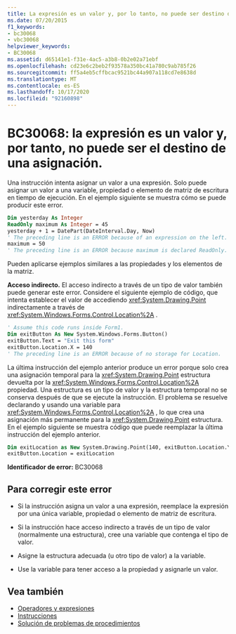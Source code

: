 ```yaml
---
title: La expresión es un valor y, por lo tanto, no puede ser destino de una asignación
ms.date: 07/20/2015
f1_keywords:
- bc30068
- vbc30068
helpviewer_keywords:
- BC30068
ms.assetid: d65141e1-f31e-4ac5-a3b8-0b2e02a71ebf
ms.openlocfilehash: cd23e6c2beb2f93578a350bc41a780c9ab785f26
ms.sourcegitcommit: ff5a4eb5cffbcac9521bc44a907a118cd7e8638d
ms.translationtype: MT
ms.contentlocale: es-ES
ms.lasthandoff: 10/17/2020
ms.locfileid: "92160898"
---
```

# <a name="bc30068-expression-is-a-value-and-therefore-cannot-be-the-target-of-an-assignment"></a>BC30068: la expresión es un valor y, por tanto, no puede ser el destino de una asignación.

Una instrucción intenta asignar un valor a una expresión. Solo puede asignar un valor a una variable, propiedad o elemento de matriz de escritura en tiempo de ejecución. En el ejemplo siguiente se muestra cómo se puede producir este error.

```vb
Dim yesterday As Integer
ReadOnly maximum As Integer = 45
yesterday + 1 = DatePart(DateInterval.Day, Now)
' The preceding line is an ERROR because of an expression on the left.
maximum = 50
' The preceding line is an ERROR because maximum is declared ReadOnly.
```

Pueden aplicarse ejemplos similares a las propiedades y los elementos de la matriz.

**Acceso indirecto.** El acceso indirecto a través de un tipo de valor también puede generar este error. Considere el siguiente ejemplo de código, que intenta establecer el valor de accediendo <xref:System.Drawing.Point> indirectamente a través de <xref:System.Windows.Forms.Control.Location%2A> .

```vb
' Assume this code runs inside Form1.
Dim exitButton As New System.Windows.Forms.Button()
exitButton.Text = "Exit this form"
exitButton.Location.X = 140
' The preceding line is an ERROR because of no storage for Location.
```

La última instrucción del ejemplo anterior produce un error porque solo crea una asignación temporal para la <xref:System.Drawing.Point> estructura devuelta por la <xref:System.Windows.Forms.Control.Location%2A> propiedad. Una estructura es un tipo de valor y la estructura temporal no se conserva después de que se ejecute la instrucción. El problema se resuelve declarando y usando una variable para <xref:System.Windows.Forms.Control.Location%2A> , lo que crea una asignación más permanente para la <xref:System.Drawing.Point> estructura. En el ejemplo siguiente se muestra código que puede reemplazar la última instrucción del ejemplo anterior.

```vb
Dim exitLocation as New System.Drawing.Point(140, exitButton.Location.Y)
exitButton.Location = exitLocation
```

**Identificador de error:** BC30068

## <a name="to-correct-this-error"></a>Para corregir este error

- Si la instrucción asigna un valor a una expresión, reemplace la expresión por una única variable, propiedad o elemento de matriz de escritura.

- Si la instrucción hace acceso indirecto a través de un tipo de valor (normalmente una estructura), cree una variable que contenga el tipo de valor.

- Asigne la estructura adecuada (u otro tipo de valor) a la variable.

- Use la variable para tener acceso a la propiedad y asignarle un valor.

## <a name="see-also"></a>Vea también

- [Operadores y expresiones](../../programming-guide/language-features/operators-and-expressions/index.md)
- [Instrucciones](../../programming-guide/language-features/statements.md)
- [Solución de problemas de procedimientos](../../programming-guide/language-features/procedures/troubleshooting-procedures.md)
